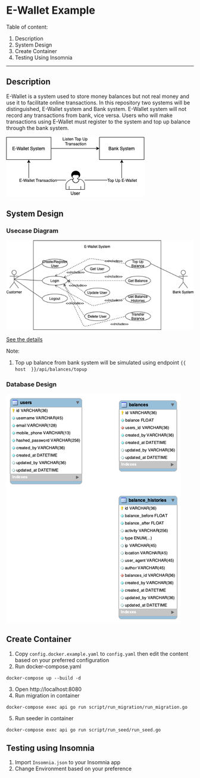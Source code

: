 # E-Wallet Example

Table of content:
1. Description
2. System Design
3. Create Container
4. Testing Using Insomnia
---

## Description
E-Wallet is a system used to store money balances but not real money and use it to facilitate online transactions. In this repository two systems will be distinguished, E-Wallet system and Bank system. E-Wallet system will not record any transactions from bank, vice versa. Users who will make transactions using E-Wallet must register to the system and top up balance through the bank system.

![Diagram](docs/assets/diagram.png)

## System Design

### Usecase Diagram
![Diagram](docs/assets/ewallet-ewallet-usecase-diagram.png)
 
 [See the details](docs/USECASE.md)
 
 Note:
 1. Top up balance from bank system will be simulated using endpoint `{{ host  }}/api/balances/topup`

### Database Design
![Diagram](docs/assets/database-design.png)

## Create Container
1. Copy `config.docker.example.yaml` to `config.yaml` then edit the content based on your preferred configuration
2. Run docker-compose.yaml
```
docker-compose up --build -d
```
3. Open http://localhost:8080
4. Run migration in container
```
docker-compose exec api go run script/run_migration/run_migration.go
```
5. Run seeder in container
```
docker-compose exec api go run script/run_seed/run_seed.go
```

## Testing using Insomnia
1. Import `Insomnia.json` to your Insomnia app
2. Change Environment based on your preference
